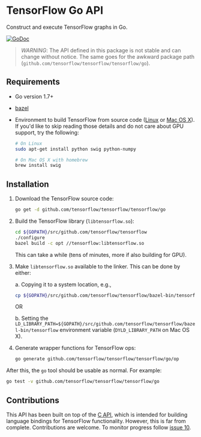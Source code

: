 # TensorFlow Go API

Construct and execute TensorFlow graphs in Go.

[![GoDoc](https://godoc.org/github.com/tensorflow/tensorflow/tensorflow/go?status.svg)](https://godoc.org/github.com/tensorflow/tensorflow/tensorflow/go)

> *WARNING*: The API defined in this package is not stable and can change
> without notice. The same goes for the awkward package path
> (`github.com/tensorflow/tensorflow/tensorflow/go`).

## Requirements

-   Go version 1.7+
-   [bazel](https://www.bazel.build/versions/master/docs/install.html)
-   Environment to build TensorFlow from source code
    ([Linux](https://www.tensorflow.org/versions/master/get_started/os_setup.html#prepare-environment-for-linux)
    or [Mac OS
    X](https://www.tensorflow.org/versions/master/get_started/os_setup.html#prepare-environment-for-mac-os-x)).
    If you'd like to skip reading those details and do not care about GPU
    support, try the following:

    ```sh
    # On Linux
    sudo apt-get install python swig python-numpy

    # On Mac OS X with homebrew
    brew install swig
    ```

## Installation

1.  Download the TensorFlow source code:

    ```sh
    go get -d github.com/tensorflow/tensorflow/tensorflow/go
    ```

2.  Build the TensorFlow library (`libtensorflow.so`):

    ```sh
    cd ${GOPATH}/src/github.com/tensorflow/tensorflow
    ./configure
    bazel build -c opt //tensorflow:libtensorflow.so
    ```

    This can take a while (tens of minutes, more if also building for GPU).

3.  Make `libtensorflow.so` available to the linker. This can be done by either:

    a. Copying it to a system location, e.g.,

    ```sh
    cp ${GOPATH}/src/github.com/tensorflow/tensorflow/bazel-bin/tensorflow/libtensorflow.so /usr/local/lib
    ```

    OR

    b. Setting the
    `LD_LIBRARY_PATH=${GOPATH}/src/github.com/tensorflow/tensorflow/bazel-bin/tensorflow`
    environment variable (`DYLD_LIBRARY_PATH` on Mac OS X).

4.  Generate wrapper functions for TensorFlow ops:

    ```sh
    go generate github.com/tensorflow/tensorflow/tensorflow/go/op
    ```

After this, the `go` tool should be usable as normal. For example:

```sh
go test -v github.com/tensorflow/tensorflow/tensorflow/go
```

## Contributions

This API has been built on top of the [C
API](https://www.tensorflow.org/code/tensorflow/c/c_api.h),
which is intended for building language bindings for TensorFlow functionality.
However, this is far from complete. Contributions are welcome. To monitor
progress follow [issue 10](https://github.com/tensorflow/tensorflow/issues/10).
